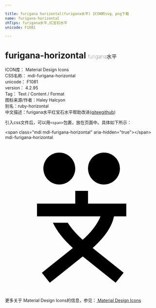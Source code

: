 ```yaml
---

title: furigana horizontal(furigana水平) ICON转svg、png下载
name: furigana-horizontal
zhTips: furigana水平,红宝石水平
unicode: F1081

---
```


# furigana-horizontal  <small style="font-size: 60%;font-weight: 100">furigana水平</small>


<div class="detail-page">
<p>
<span>
ICON库：
<span class="badge-secondary badge">Material Design Icons</span> 
</span>
<br/>
<span>
CSS名称：
<span class="badge-secondary badge">mdi-furigana-horizontal</span> 
</span>
<br/>
<span>
unicode：
<span class="badge-secondary badge">F1081</span> 
</span>
<br/>
<span>
version：
<span class="badge-secondary badge">4.2.95</span> 
</span>
<br/>
<span>Tag：
<span class="badge-light badge">Text / Content / Format</span>
</span>
<br/>
<span>图标来源/作者：<span class="badge-light badge">Haley Halcyon</span></span> 
<br/>
<span>别名：<span class="badge-light badge">ruby-horizontal</span></span><br/><span class="zh-detail">中文描述：<span class="badge-primary badge">furigana水平</span><span class="badge-primary badge">红宝石水平</span><span class="help-link"><span>帮助改进</span>(<a href="https://gitee.com/liuwave/icon-helper/edit/master/json/material/furigana-horizontal.json" target="_blank" rel="noopener noreferrer">gitee</a><a href="https://github.com/liuwave/icon-helper/edit/master/json/material/furigana-horizontal.json" target="_blank" rel="noopener noreferrer">github</a></span>)</span><br/>
</p>
</div>
<div class="alert alert-dark">
  <i class="mdi mdi-furigana-horizontal mdi-48px"></i>
  <i class="mdi mdi-furigana-horizontal mdi-36px"></i>
  <i class="mdi mdi-furigana-horizontal mdi-24px"></i>
  <i class="mdi mdi-furigana-horizontal mdi-18px"></i>
</div>
<div>
  <p>引入css文件后，可以用<code>&lt;span&gt;</code>包裹，放在页面中。具体如下所示：    
  </p>
  <div class="alert alert-primary" style="font-size: 14px">
    &lt;span class="mdi mdi-furigana-horizontal" aria-hidden="true"&gt;&lt;/span&gt;
    <copy-btn content='<span class="mdi mdi-furigana-horizontal" aria-hidden="true"></span>'></copy-btn>
  </div>
  <div class="alert alert-secondary">
    <i class="mdi mdi-furigana-horizontal"
    style="font-size: 24px"
    aria-hidden="true"></i> mdi-furigana-horizontal
    <copy-btn content="mdi-furigana-horizontal" btn-title="复制图标名称"></copy-btn>
  </div>
</div>
<div id="svg" class="svg-wrap">
<svg xmlns="http://www.w3.org/2000/svg" viewBox="0 0 24 24"><path d="M8.5 2C7.12 2 6 3.12 6 4.5S7.12 7 8.5 7 11 5.88 11 4.5 9.88 2 8.5 2M15.5 2C14.12 2 13 3.12 13 4.5S14.12 7 15.5 7 18 5.88 18 4.5 16.88 2 15.5 2M11 8V10H5V12H14.95C14.53 13.13 13.5 14.5 12.16 15.67C11.12 14.74 10.35 13.82 9.82 13H7.5C8.08 14.25 9.13 15.62 10.62 16.96L6.55 20.22L5.76 20.84L7 22.41L7.8 21.78L12.17 18.28L16.55 21.78L17.33 22.41L18.58 20.84L17.8 20.22L13.73 16.97C15.34 15.5 16.7 13.85 17.07 12H19V10H13V8H11Z" /></svg>
</div>
<detail full-name='mdi-furigana-horizontal'></detail>
    
<div><p>更多关于 Material Design Icons的信息，参见：<a target="_blank" href="https://iconhelper.cn/material.html"> Material Design Icons</a>
</p></div>
